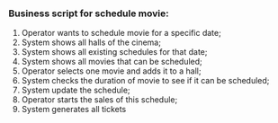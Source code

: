 ### Business script for schedule movie:
1. Operator wants to schedule movie for a specific date;
2. System shows all halls of the cinema;
3. System shows all existing schedules for that date;
4. System shows all movies that can be scheduled;
5. Operator selects one movie and adds it to a hall;
6. System checks the duration of movie to see if it can be scheduled;
7. System update the schedule;
8. Operator starts the sales of this schedule;
9. System generates all tickets
